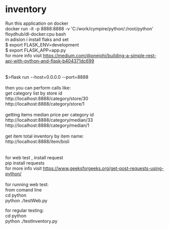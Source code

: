 # inventory
Run this application on docker  
  docker run -it -p 8888:8888 -v 'C:/work/cympire/python/:/root/python' floydhub/dl-docker:cpu bash  <br>
  in adision i install flaks and set <br>
  $ export FLASK_ENV=development <br>
  $ export FLASK_APP=app.py <br>
  for more info visit https://medium.com/@onejohi/building-a-simple-rest-api-with-python-and-flask-b404371dc699  <br>
  <br>  
  $>flask run --host=0.0.0.0 --port=8888  <br>
  <br>
  then you can perform calls like: <br>
  get category list by store id <br>
  http://localhost:8888/category/store/30  <br>
  http://localhost:8888/category/store/1   <br>
  <br>
  getting items median price per category id <br>
  http://localhost:8888/category/median/33 <br>
  http://localhost:8888/category/median/1 <br>
  <br>
  get item total inventory by item name: <br>
  http://localhost:8888/item/bisli <br>
  <br>
  <br>
  for web test , install request <br>
  pip install requests <br>
  for more info visit https://www.geeksforgeeks.org/get-post-requests-using-python/ <br>
  <br>
  for running web test: <br>
  from comand line <br>
  cd python <br>
  python ./testWeb.py <br>
  
  for regular testing: <br>
  cd python <br>
  python ./testInventory.py <br>
  
